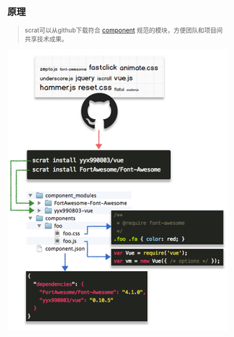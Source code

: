 ## 原理

> scrat可以从github下载符合 [component](http://github.com/component) 规范的模块，方便团队和项目间共享技术成果。

![原理示意图](install.png)